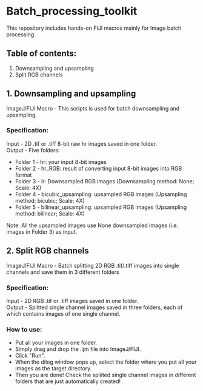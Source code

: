 # Batch_processing_toolkit
This repository includes hands-on FIJI macros mainly for Image batch processing.

## Table of contents:
1. Downsampling and upsampling
2. Split RGB channels

## 1. Downsampling and upsampling

ImageJ/FIJI Macro - This scripts is used for batch downsampling and upsampling.

### Specification:   
Input - 2D .tif or .tiff 8-bit raw hr images saved in one folder.   
Output - Five folders:
* Folder 1 - hr: your input 8-bit images
* Folder 2 - hr_RGB: result of converting input 8-bit images into RGB format
* Folder 3 - lr: Downsampled RGB images (Downsampling method: None; Scale: 4X)
* Folder 4 - bicubic_upsampling: upsampled RGB images (Upsampling method: bicubic; Scale: 4X) 
* Folder 5 - bilinear_upsampling: upsampled RGB images (Upsampling method: bilinear; Scale: 4X)   

Note: All the upsampled images use None downsampled images (i.e. images in Folder 3) as input.

## 2. Split RGB channels

ImageJ/FIJI Macro - Batch splitting 2D RGB .tif/.tiff images into single channels and save them in 3 different folders

### Specification:  
Input - 2D RGB .tif or .tiff images saved in one folder.   
Output - Splitted single channel images saved in three folders, each of which contains images of one single channel.  

### How to use:
* Put all your images in one folder.
* Simply drag and drop the .ijm file into ImageJ/FIJI.
* Click "Run".
* When the dilog window pops up, select the folder where you put all your images as the target directory.
* Then you are done! Check the spliited single channel images in different folders that are just automatically created!
